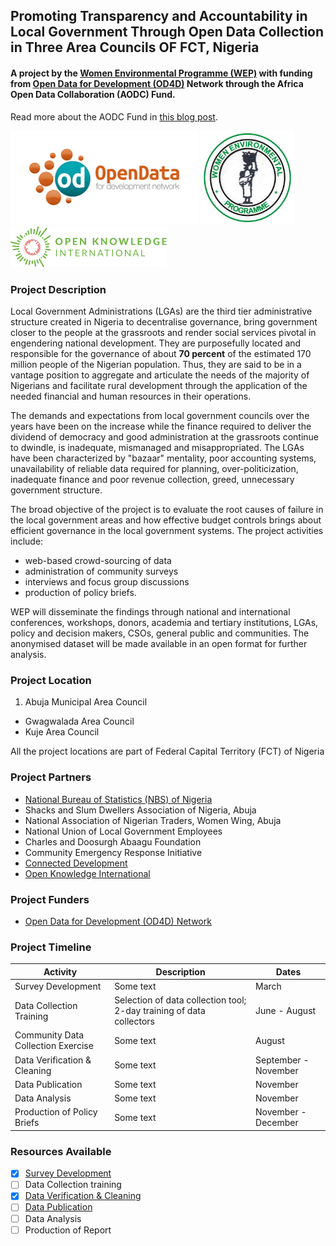 ## Promoting Transparency and Accountability in Local Government Through Open Data Collection in Three Area Councils OF FCT, Nigeria

#### A project by the [Women Environmental Programme (WEP)](http://wepnigeria.net) with funding from [Open Data for Development (OD4D)](http://od4d.com) Network through the Africa Open Data Collaboration (AODC) Fund.
Read more about the AODC Fund in [this blog post](http://blog.okfn.org/2016/09/28/africa-open-data-collaboration-fund-building-capacity-for-africas-emerging-data-revolution/).

<img src="/images/od4d_logo.png" width=300/>
<img src="/images/wep_logo.jpg" width=150/>
<img src="/images/oki_logo.png" width=250/>



### Project Description
Local Government Administrations (LGAs) are the third tier administrative structure created in Nigeria to decentralise governance, bring government closer to the people at the grassroots and render social services pivotal in engendering national development. They are purposefully located and responsible for the governance of about **70 percent** of the estimated 170 million people of the Nigerian population. Thus, they are said to be in a vantage position to aggregate and articulate the needs of the majority of Nigerians and facilitate rural development through the application of the needed financial and human resources in their operations.

The demands and expectations from local government councils over the years have been on the increase while the finance required to deliver the dividend of democracy and good administration at the grassroots continue to dwindle, is inadequate, mismanaged and misappropriated. The LGAs have been characterized by "bazaar" mentality, poor accounting systems, unavailability of reliable data required for planning, over-politicization, inadequate finance and poor revenue collection, greed, unnecessary government structure.

The broad objective of the project is to evaluate the root causes of failure in the local government areas and how effective budget controls brings about efficient governance in the local government systems. The project activities include:
  - web-based crowd-sourcing of data
  - administration of community surveys
  - interviews and focus group discussions
  - production of policy briefs.

WEP will disseminate the findings through national and international conferences, workshops, donors, academia and tertiary institutions, LGAs, policy and decision makers, CSOs, general public and communities. The anonymised dataset will be made available in an open format for further analysis.

### Project Location
1. Abuja Municipal Area Council
- Gwagwalada Area Council
- Kuje Area Council

All the project locations are part of Federal Capital Territory (FCT) of Nigeria

### Project Partners

- [National Bureau of Statistics (NBS) of Nigeria](http://www.nigerianstat.gov.ng)
- Shacks and Slum Dwellers Association of Nigeria, Abuja
- National Association of Nigerian Traders, Women Wing, Abuja
- National Union of Local Government Employees
- Charles and Doosurgh Abaagu Foundation
- Community Emergency Response Initiative
- [Connected Development](http://connecteddevelopment.org)
- [Open Knowledge International](https://okfn.org)

### Project Funders

- [Open Data for Development (OD4D) Network](http://od4d.com)

### Project Timeline
Activity       | Description    |    Dates
-------------- | -------------- | -------
Survey Development | Some text | March
Data Collection Training | Selection of data collection tool;  2-day training of data collectors | June - August
Community Data Collection Exercise| Some text | August
Data Verification & Cleaning | Some text | September - November
Data Publication | Some text | November
Data Analysis | Some text | November
Production of Policy Briefs | Some text | November - December

### Resources Available
- [x] [Survey Development](/survey/README.md)
- [ ] Data Collection training
- [x] [Data Verification & Cleaning](/cleaning/README.md)
- [ ] [Data Publication](/data/)
- [ ] Data Analysis
- [ ] Production of Report
